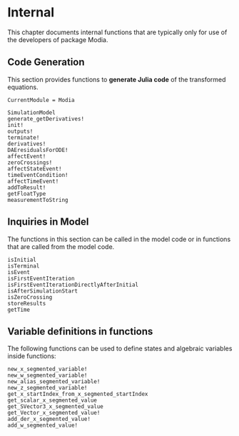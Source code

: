 # Internal

This chapter documents internal functions that are typically only
for use of the developers of package Modia.

## Code Generation

This section provides functions to **generate Julia code** of the
transformed equations.

```@meta
CurrentModule = Modia
```

```@docs
SimulationModel
generate_getDerivatives!
init!
outputs!
terminate!
derivatives!
DAEresidualsForODE!
affectEvent!
zeroCrossings!
affectStateEvent!
timeEventCondition!
affectTimeEvent!
addToResult!
getFloatType
measurementToString
```

## Inquiries in Model

The functions in this section can be called in the model code or in 
functions that are called from the model code.

```@docs
isInitial
isTerminal
isEvent
isFirstEventIteration
isFirstEventIterationDirectlyAfterInitial
isAfterSimulationStart
isZeroCrossing
storeResults
getTime
```

## Variable definitions in functions

The following functions can be used to define states and algebraic variables inside functions:

```@docs
new_x_segmented_variable!
new_w_segmented_variable!
new_alias_segmented_variable!
new_z_segmented_variable!
get_x_startIndex_from_x_segmented_startIndex
get_scalar_x_segmented_value
get_SVector3_x_segmented_value
get_Vector_x_segmented_value!
add_der_x_segmented_value!
add_w_segmented_value!
```














